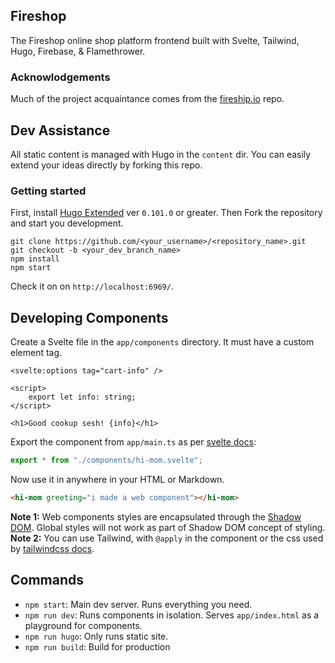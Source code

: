 ## Fireshop

The Fireshop online shop platform frontend built with Svelte, Tailwind, Hugo, Firebase, & Flamethrower.

### Acknowlodgements
Much of the project acquaintance comes from the [fireship.io](https://github.com/fireship-io/fireship.io) repo.

## Dev Assistance

All static content is managed with Hugo in the `content` dir. You can easily extend your ideas directly by forking this repo.

### Getting started

First, install [Hugo Extended](https://gohugo.io/getting-started/installing/) ver `0.101.0` or greater.
Then Fork the repository and start you development.

```
git clone https://github.com/<your_username>/<repository_name>.git
git checkout -b <your_dev_branch_name>
npm install
npm start
```

Check it on on `http://localhost:6969/`.

## Developing Components

Create a Svelte file in the `app/components` directory. It must have a custom element tag.

```svelte
<svelte:options tag="cart-info" />

<script>
    export let info: string;
</script>

<h1>Good cookup sesh! {info}</h1>
```

Export the component from `app/main.ts` as per [svelte docs](https://webcomponents.dev/docs/svelte):

```ts
export * from "./components/hi-mom.svelte";
```

Now use it in anywhere in your HTML or Markdown.

```html
<hi-mom greeting="i made a web component"></hi-mom>
```

**Note 1:** Web components styles are encapsulated through the [Shadow DOM](https://web.dev/shadowdom-v1/). Global styles will not work as part of Shadow DOM concept of styling.
**Note 2:** You can use Tailwind, with `@apply` in the component or the css used by [tailwindcss docs](https://v2.tailwindcss.com/docs).

## Commands

- `npm start`: Main dev server. Runs everything you need.
- `npm run dev`: Runs components in isolation. Serves `app/index.html` as a playground for components.
- `npm run hugo`: Only runs static site.
- `npm run build`: Build for production
